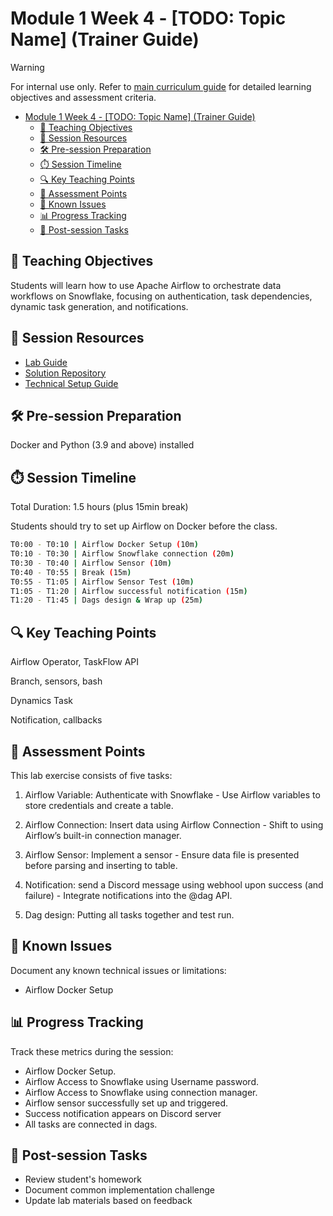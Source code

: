 # Module 1 Week 4 - [TODO: Topic Name] (Trainer Guide)

> [!WARNING]  
> For internal use only. Refer to [main curriculum guide](https://github.com/foundry-ai-academy/fa-c001-onboarding/blob/main/course_content_overview.md) for detailed learning objectives and assessment criteria.

- [Module 1 Week 4 - \[TODO: Topic Name\] (Trainer Guide)](#module-1-week-4---todo-topic-name-trainer-guide)
  - [🎯 Teaching Objectives](#-teaching-objectives)
  - [📑 Session Resources](#-session-resources)
  - [🛠️ Pre-session Preparation](#️-pre-session-preparation)
  - [⏱️ Session Timeline](#️-session-timeline)
  - [🔍 Key Teaching Points](#-key-teaching-points)
  - [📝 Assessment Points](#-assessment-points)
  - [🚨 Known Issues](#-known-issues)
  - [📊 Progress Tracking](#-progress-tracking)
  - [🔄 Post-session Tasks](#-post-session-tasks)

## 🎯 Teaching Objectives

Students will learn how to use Apache Airflow to orchestrate data workflows on Snowflake, focusing on authentication, task dependencies, dynamic task generation, and notifications.

## 📑 Session Resources

- [Lab Guide](lab/lab-m1w4.md)
- [Solution Repository](solution/)
- [Technical Setup Guide](setup/README.md)

## 🛠️ Pre-session Preparation

Docker and Python (3.9 and above) installed

## ⏱️ Session Timeline

Total Duration: 1.5 hours (plus 15min break)

Students should try to set up Airflow on Docker before the class. 
```bash
T0:00 - T0:10 | Airflow Docker Setup (10m)
T0:10 - T0:30 | Airflow Snowflake connection (20m)
T0:30 - T0:40 | Airflow Sensor (10m)
T0:40 - T0:55 | Break (15m)
T0:55 - T1:05 | Airflow Sensor Test (10m)
T1:05 - T1:20 | Airflow successful notification (15m)
T1:20 - T1:45 | Dags design & Wrap up (25m)
```

## 🔍 Key Teaching Points

Airflow Operator, TaskFlow API

Branch, sensors, bash

Dynamics Task

Notification, callbacks


## 📝 Assessment Points

This lab exercise consists of five tasks:

1. Airflow Variable: Authenticate with Snowflake - Use Airflow variables to store credentials and create a table.

2. Airflow Connection: Insert data using Airflow Connection - Shift to using Airflow’s built-in connection manager.

3. Airflow Sensor: Implement a sensor - Ensure data file is presented before parsing and inserting to table.

4. Notification: send a Discord message using webhool upon success (and failure) - Integrate notifications into the @dag API.

5. Dag design: Putting all tasks together and test run.

## 🚨 Known Issues

Document any known technical issues or limitations:

- Airflow Docker Setup

## 📊 Progress Tracking

Track these metrics during the session:

- Airflow Docker Setup.
- Airflow Access to Snowflake using Username password.
- Airflow Access to Snowflake using connection manager.
- Airflow sensor successfully set up and triggered.
- Success notification appears on Discord server
- All tasks are connected in dags.

## 🔄 Post-session Tasks

- Review student's homework
- Document common implementation challenge
- Update lab materials based on feedback
